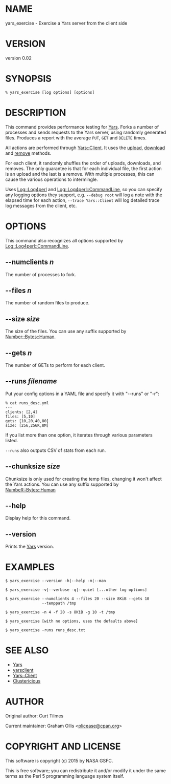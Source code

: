 # NAME

yars\_exercise - Exercise a Yars server from the client side

# VERSION

version 0.02

# SYNOPSIS

    % yars_exercise [log options] [options]

# DESCRIPTION

This command provides performance testing for [Yars](https://metacpan.org/pod/Yars).  Forks a number
of processes and sends requests to the Yars server, using randomly
generated files.  Produces a report with the average `PUT`, `GET`
and `DELETE` times.

All actions are performed through [Yars::Client](https://metacpan.org/pod/Yars::Client).  It uses the
[upload](https://metacpan.org/pod/Yars::Client#upload), [download](https://metacpan.org/pod/Yars::Client#download)
and [remove](https://metacpan.org/pod/Yars::Client#remove) methods.

For each client, it randomly shuffles the order of uploads, downloads, and
removes.  The only guarantee is that for each individual file, the first
action is an upload and the last is a remove.  With multiple processes,
this can cause the various operations to intermingle.

Uses [Log::Log4perl](https://metacpan.org/pod/Log::Log4perl) and [Log::Log4perl::CommandLine](https://metacpan.org/pod/Log::Log4perl::CommandLine), so you can specify
any logging options they support, e.g. `--debug root` will log a note
with the elapsed time for each action, `--trace Yars::Client` will log
detailed trace log messages from the client, etc.

# OPTIONS

This command also recognizes all options supported by
[Log::Log4perl::CommandLine](https://metacpan.org/pod/Log::Log4perl::CommandLine).

## --numclients _n_

The number of processes to fork.

## --files _n_

The number of random files to produce.

## --size _size_

The size of the files.  You can use any suffix supported by
[Number::Bytes::Human](https://metacpan.org/pod/Number::Bytes::Human).

## --gets _n_

The number of GETs to perform for each client.

## --runs _filename_

Put your config options in a YAML file and specify it
with "--runs" or "-r":

    % cat runs_desc.yml
    ---
    clients: [2,4]
    files: [5,10]
    gets: [10,20,40,80]
    size: [256,256K,8M]

If you list more than one option, it iterates through various
parameters listed.

`--runs` also outputs CSV of stats from each run.

## --chunksize _size_

Chunksize is only used for creating the temp files, changing it won't
affect the Yars actions.  You can use any suffix supported by
[NumbeR::Bytes::Human](https://metacpan.org/pod/NumbeR::Bytes::Human)

## --help

Display help for this command.

## --version

Prints the [Yars](https://metacpan.org/pod/Yars) version.

# EXAMPLES

    $ yars_exercise --version -h|--help -m|--man

    $ yars_exercise -v|--verbose -q|--quiet [...other log options]

    $ yars_exercise --numclients 4 --files 20 --size 8KiB --gets 10
                    --temppath /tmp

    $ yars_exercise -n 4 -f 20 -s 8KiB -g 10 -t /tmp

    $ yars_exercise [with no options, uses the defaults above]

    $ yars_exercise -runs runs_desc.txt

# SEE ALSO

- [Yars](https://metacpan.org/pod/Yars)
- [yarsclient](https://metacpan.org/pod/yarsclient)
- [Yars::Client](https://metacpan.org/pod/Yars::Client)
- [Clustericious](https://metacpan.org/pod/Clustericious)

# AUTHOR

Original author: Curt Tilmes

Current maintainer: Graham Ollis &lt;plicease@cpan.org>

# COPYRIGHT AND LICENSE

This software is copyright (c) 2015 by NASA GSFC.

This is free software; you can redistribute it and/or modify it under
the same terms as the Perl 5 programming language system itself.
